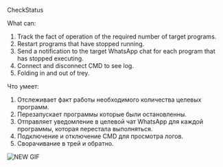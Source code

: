 CheckStatus

What can:

1. Track the fact of operation of the required number of target programs.
2. Restart programs that have stopped running.
3. Send a notification to the target WhatsApp chat for each program that has stopped executing.
4. Connect and disconnect CMD to see log.
5. Folding in and out of trey.

Что умеет:

1. Отслеживает факт работы необходимого количества целевых программ.
2. Перезапускает программы которые были остановленны.
3. Отправляет уведомление в целевой чат WhatsApp для каждой программы, которая перестала выполняться.
4. Подключение и отключение CMD для просмотра логов.
5. Сворачивание в трей и обратно.

![NEW GIF](https://github.com/user-attachments/assets/5311249f-c287-47aa-b0d9-1c131845581c)

